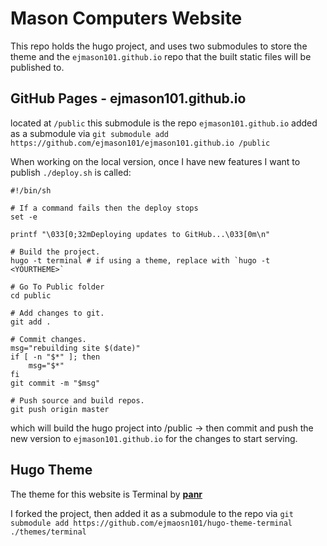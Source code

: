 # Mason Computers Website

This repo holds the hugo project, and uses two submodules to store the theme and the `ejmason101.github.io` repo that the built static files will be published to. 


## GitHub Pages - ejmason101.github.io

located at `/public` this submodule is the repo `ejmason101.github.io` added as a submodule via `git submodule add https://github.com/ejmason101/ejmason101.github.io /public`

When working on the local version, once I have new features I want to publish `./deploy.sh` is called:

```
#!/bin/sh

# If a command fails then the deploy stops
set -e

printf "\033[0;32mDeploying updates to GitHub...\033[0m\n"

# Build the project.
hugo -t terminal # if using a theme, replace with `hugo -t <YOURTHEME>`

# Go To Public folder
cd public

# Add changes to git.
git add .

# Commit changes.
msg="rebuilding site $(date)"
if [ -n "$*" ]; then
	msg="$*"
fi
git commit -m "$msg"

# Push source and build repos.
git push origin master

```

which will build the hugo project into /public -> then commit and push the new version to `ejmason101.github.io` for the changes to start serving.


## Hugo Theme

The theme for this website is Terminal by [**panr**](https://github.com/panr/hugo-theme-terminal)

I forked the project, then added it as a submodule to the repo via `git submodule add https://github.com/ejmaosn101/hugo-theme-terminal ./themes/terminal`

